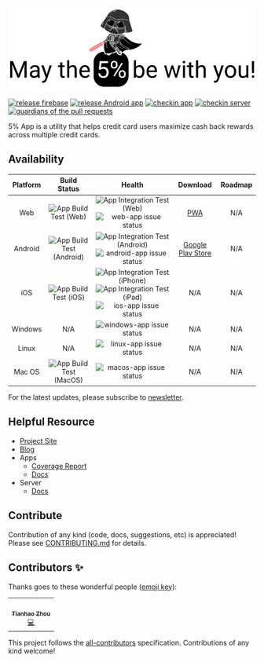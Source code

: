 ![logo](https://raw.githubusercontent.com/tianhaoz95/iwfp/master/docs/assets/medium_banner.png)

[![release firebase](https://github.com/tianhaoz95/iwfp/workflows/release%20firebase/badge.svg)](https://github.com/tianhaoz95/iwfp/actions?query=workflow%3A%22release+firebase%22)
[![release Android app](https://github.com/tianhaoz95/iwfp/workflows/release%20Android%20app/badge.svg)](https://github.com/tianhaoz95/iwfp/actions?query=workflow%3A%22release+Android+app%22)
[![checkin app](https://github.com/tianhaoz95/iwfp/workflows/checkin%20app/badge.svg)](https://github.com/tianhaoz95/iwfp/actions?query=workflow%3A%22checkin+app%22)
[![checkin server](https://github.com/tianhaoz95/iwfp/workflows/checkin%20server/badge.svg)](https://github.com/tianhaoz95/iwfp/actions?query=workflow%3A%22checkin+server%22)
[![guardians of the pull requests](https://github.com/tianhaoz95/iwfp/workflows/guardians%20of%20the%20pull%20requests/badge.svg)](https://github.com/tianhaoz95/iwfp/actions?query=workflow%3A%22guardians+of+the+pull+requests%22)

5% App is a utility that helps credit card users maximize cash back rewards across multiple credit cards.

## Availability

| Platform |                                                     Build Status                                                     |                                                                                                                                                                     Health                                                                                                                                                                      |                                             Download                                             | Roadmap |
| :------: | :------------------------------------------------------------------------------------------------------------------: | :---------------------------------------------------------------------------------------------------------------------------------------------------------------------------------------------------------------------------------------------------------------------------------------------------------------------------------------------: | :----------------------------------------------------------------------------------------------: | :-----: |
|   Web    |     ![App Build Test (Web)](<https://github.com/tianhaoz95/iwfp/workflows/App%20Build%20Test%20(Web)/badge.svg>)     |                                                                 ![App Integration Test (Web)](<https://github.com/tianhaoz95/iwfp/workflows/App%20Integration%20Test%20(Web)/badge.svg>) ![web-app issue status](https://img.shields.io/github/issues/tianhaoz95/iwfp/web-app)                                                                  |                                 [PWA](https://iwfpapp.web.app/)                                  |   N/A   |
| Android  | ![App Build Test (Android)](<https://github.com/tianhaoz95/iwfp/workflows/App%20Build%20Test%20(Android)/badge.svg>) |                                                         ![App Integration Test (Android)](<https://github.com/tianhaoz95/iwfp/workflows/App%20Integration%20Test%20(Android)/badge.svg>) ![android-app issue status](https://img.shields.io/github/issues/tianhaoz95/iwfp/android-app)                                                          | [Google Play Store](https://play.google.com/store/apps/details?id=com.jacksonz.iwfpapp&hl=en_US) |   N/A   |
|   iOS    |     ![App Build Test (iOS)](<https://github.com/tianhaoz95/iwfp/workflows/App%20Build%20Test%20(iOS)/badge.svg>)     | ![App Integration Test (iPhone)](<https://github.com/tianhaoz95/iwfp/workflows/App%20Integration%20Test%20(iPhone)/badge.svg>) ![App Integration Test (iPad)](<https://github.com/tianhaoz95/iwfp/workflows/App%20Integration%20Test%20(iPad)/badge.svg>) ![ios-app issue status](https://img.shields.io/github/issues/tianhaoz95/iwfp/ios-app) |                                               N/A                                                |   N/A   |
| Windows  |                                                         N/A                                                          |                                                                                                                          ![windows-app issue status](https://img.shields.io/github/issues/tianhaoz95/iwfp/windows-app)                                                                                                                          |                                               N/A                                                |   N/A   |
|  Linux   |                                                         N/A                                                          |                                                                                                                            ![linux-app issue status](https://img.shields.io/github/issues/tianhaoz95/iwfp/linux-app)                                                                                                                            |                                               N/A                                                |   N/A   |
|  Mac OS  |   ![App Build Test (MacOS)](<https://github.com/tianhaoz95/iwfp/workflows/App%20Build%20Test%20(MacOS)/badge.svg>)   |                                                                                                                            ![macos-app issue status](https://img.shields.io/github/issues/tianhaoz95/iwfp/macos-app)                                                                                                                            |                                               N/A                                                |   N/A   |

For the latest updates, please subscribe to [newsletter](https://jacksonz.substack.com).

## Helpful Resource

- [Project Site](https://iwfp-project.web.app/)
- [Blog](https://medium.com/i-want-5)
- Apps
  - [Coverage Report](https://iwfp-app-cov.web.app/)
  - [Docs](https://iwfp-app-docs.web.app/)
- Server
  - [Docs](https://iwfp-server-docs.web.app/)

## Contribute

Contribution of any kind (code, docs, suggestions, etc) is appreciated! Please see [CONTRIBUTING.md](./CONTRIBUTING.md) for details.

<!-- The end of editable README, the rest is generated by all-contributors -->

<!-- Please do not edit content below this line -->

## Contributors ✨

Thanks goes to these wonderful people ([emoji key](https://allcontributors.org/docs/en/emoji-key)):

<!-- ALL-CONTRIBUTORS-LIST:START - Do not remove or modify this section -->
<!-- prettier-ignore-start -->
<!-- markdownlint-disable -->
<table>
  <tr>
    <td align="center"><a href="http://tianhaoz.com"><img src="https://avatars3.githubusercontent.com/u/16887772?v=4" width="100px;" alt=""/><br /><sub><b>Tianhao Zhou</b></sub></a><br /><a href="https://github.com/tianhaoz95/iwfp/commits?author=tianhaoz95" title="Code">💻</a></td>
  </tr>
</table>

<!-- markdownlint-enable -->
<!-- prettier-ignore-end -->

<!-- ALL-CONTRIBUTORS-LIST:END -->

This project follows the [all-contributors](https://github.com/all-contributors/all-contributors) specification. Contributions of any kind welcome!
